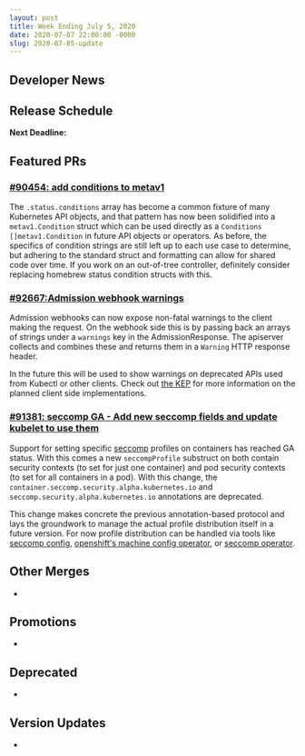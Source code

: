 ```yaml
---
layout: post
title: Week Ending July 5, 2020
date: 2020-07-07 22:00:00 -0000
slug: 2020-07-05-update
---
```


## Developer News


## Release Schedule

**Next Deadline:**


## Featured PRs

### [#90454: add conditions to metav1](https://github.com/kubernetes/kubernetes/pull/90454)

The `.status.conditions` array has become a common fixture of many Kubernetes API objects, and that pattern has now been solidified into a `metav1.Condition` struct which can be used directly as a `Conditions []metav1.Condition` in future API objects or operators. As before, the specifics of condition strings are still left up to each use case to determine, but adhering to the standard struct and formatting can allow for shared code over time. If you work on an out-of-tree controller, definitely consider replacing homebrew status condition structs with this.

### [#92667:Admission webhook warnings](https://github.com/kubernetes/kubernetes/pull/92667)

Admission webhooks can now expose non-fatal warnings to the client making the request. On the webhook side this is by passing back an arrays of strings under a `warnings` key in the AdmissionResponse. The apiserver collects and combines these and returns them in a `Warning` HTTP response header.

In the future this will be used to show warnings on deprecated APIs used from Kubectl or other clients. Check out [the KEP](https://github.com/kubernetes/enhancements/tree/master/keps/sig-api-machinery/1693-warnings) for more information on the planned client side implementations.

### [#91381: seccomp GA - Add new seccomp fields and update kubelet to use them](https://github.com/kubernetes/kubernetes/pull/91381)

Support for setting specific [seccomp](https://en.wikipedia.org/wiki/Seccomp) profiles on containers has reached GA status. With this comes a new `seccompProfile` substruct on both contain security contexts (to set for just one container) and pod security contexts (to set for all containers in a pod). With this change, the `container.seccomp.security.alpha.kubernetes.io` and `seccomp.security.alpha.kubernetes.io` annotations are deprecated.

This change makes concrete the previous annotation-based protocol and lays the groundwork to manage the actual profile distribution itself in a future version. For now profile distribution can be handled via tools like [seccomp config](https://github.com/UKHomeOffice/seccomp-config), [openshift's machine config operator](https://github.com/openshift/machine-config-operator), or [seccomp operator](https://github.com/saschagrunert/seccomp-operator).

## Other Merges

*

## Promotions

*

## Deprecated

*

## Version Updates

*
